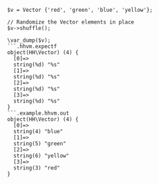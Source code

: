 ```basic-usage.php
$v = Vector {'red', 'green', 'blue', 'yellow'};

// Randomize the Vector elements in place
$v->shuffle();

\var_dump($v);
```.hhvm.expectf
object(HH\Vector) (4) {
  [0]=>
  string(%d) "%s"
  [1]=>
  string(%d) "%s"
  [2]=>
  string(%d) "%s"
  [3]=>
  string(%d) "%s"
}
```.example.hhvm.out
object(HH\Vector) (4) {
  [0]=>
  string(4) "blue"
  [1]=>
  string(5) "green"
  [2]=>
  string(6) "yellow"
  [3]=>
  string(3) "red"
}
```
